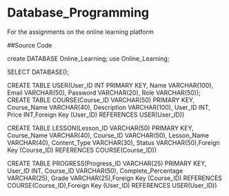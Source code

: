 # Database_Programming
For the assignments on the online learning platform

##Source Code

create DATABASE Online_Learning;
use Online_Learning;

SELECT DATABASE();

CREATE TABLE  USER(User_ID INT PRIMARY KEY, Name VARCHAR(100), Email VARCHAR(50), Password VARCHAR(20), Role VARCHAR(50));
CREATE TABLE COURSE(Course_ID VARCHAR(50) PRIMARY KEY, Course_Name VARCHAR(40), Description VARCHAR(100), User_ID INT, Price INT,Foreign Key (User_ID) REFERENCES USER(User_ID))

CREATE TABLE LESSON(Lesson_ID VARCHAR(50) PRIMARY KEY, Course_Name VARCHAR(40), Course_ID VARCHAR(50), Lesson_Name VARCHAR(40), Content_Type VARCHAR(30), Status VARCHAR(50),Foreign Key (Course_ID) REFERENCES COURSE(Course_ID))

CREATE TABLE PROGRESS(Progress_ID VARCHAR(25) PRIMARY KEY, User_ID INT, Course_ID VARCHAR(50), Complete_Percentage VARCHAR(25), Grade VARCHAR(25),Foreign Key (Course_ID) REFERENCES COURSE(Course_ID),Foreign Key (User_ID) REFERENCES USER(User_ID))
